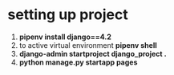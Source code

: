 # setting up project 

1. **pipenv install django==4.2**
2. to active virtual environment **pipenv shell**
3. **django-admin startproject django_project .**
4. **python manage.py startapp pages**